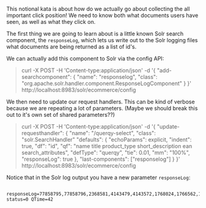 This notional kata is about how do we actually go about collecting the all important click position!  We need to know both what documents users have seen, as well as what they click on.

The first thing we are going to learn about is a little known Solr search component, the `responseLog`, which lets us write out to the Solr logging files what documents are being returned as a list of id's.  

We can actually add this component to Solr via the config API:

> curl -X POST -H 'Content-type:application/json' -d '{
  "add-searchcomponent": {
    "name": "responselog",
    "class": "org.apache.solr.handler.component.ResponseLogComponent"
  }
}' http://localhost:8983/solr/ecommerce/config

We then need to update our request handlers.  This can be kind of verbose because we are repeating a lot of parameters.   (Maybe we should break this out to it's own set of shared parameters??)

> curl -X POST -H 'Content-type:application/json' -d '{
  "update-requesthandler": {
    "name": "/querqy-select",
    "class": "solr.SearchHandler"
    "defaults": {
      "echoParams": explicit,
      "indent": true,
      "df": "id",
      "qf": "name title product_type short_description ean search_attributes",
      "defType": "querqy",
      "tie": 0.01,
      "mm": "100&#37;",
      "responseLog": true
      },
    "last-components": ["responselog"]
  }
}' http://localhost:8983/solr/ecommerce/config

Notice that in the Solr log output you have a new parameter `responseLog`:

```
 responseLog=77858795,77858796,2368581,4143479,4143572,1768024,1766562,1768012,1679564,3797265,4011117,1418538,78847062,78847065,2500960,1229074,1229111,2273010,1715314,1739387,3186555,3753984,1627958,53884,1751314,2060449,3429328,869847,3917181,643252 status=0 QTime=42
````
